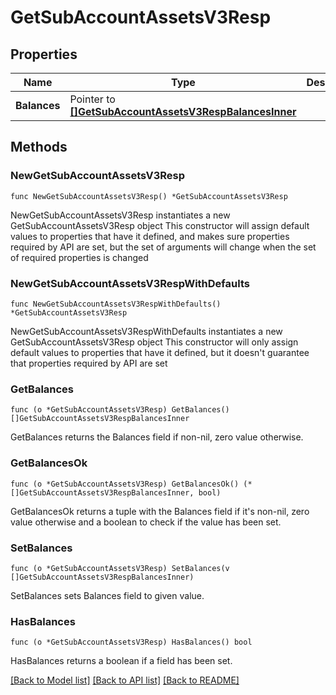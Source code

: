 # GetSubAccountAssetsV3Resp

## Properties

Name | Type | Description | Notes
------------ | ------------- | ------------- | -------------
**Balances** | Pointer to [**[]GetSubAccountAssetsV3RespBalancesInner**](GetSubAccountAssetsV3RespBalancesInner.md) |  | [optional] 

## Methods

### NewGetSubAccountAssetsV3Resp

`func NewGetSubAccountAssetsV3Resp() *GetSubAccountAssetsV3Resp`

NewGetSubAccountAssetsV3Resp instantiates a new GetSubAccountAssetsV3Resp object
This constructor will assign default values to properties that have it defined,
and makes sure properties required by API are set, but the set of arguments
will change when the set of required properties is changed

### NewGetSubAccountAssetsV3RespWithDefaults

`func NewGetSubAccountAssetsV3RespWithDefaults() *GetSubAccountAssetsV3Resp`

NewGetSubAccountAssetsV3RespWithDefaults instantiates a new GetSubAccountAssetsV3Resp object
This constructor will only assign default values to properties that have it defined,
but it doesn't guarantee that properties required by API are set

### GetBalances

`func (o *GetSubAccountAssetsV3Resp) GetBalances() []GetSubAccountAssetsV3RespBalancesInner`

GetBalances returns the Balances field if non-nil, zero value otherwise.

### GetBalancesOk

`func (o *GetSubAccountAssetsV3Resp) GetBalancesOk() (*[]GetSubAccountAssetsV3RespBalancesInner, bool)`

GetBalancesOk returns a tuple with the Balances field if it's non-nil, zero value otherwise
and a boolean to check if the value has been set.

### SetBalances

`func (o *GetSubAccountAssetsV3Resp) SetBalances(v []GetSubAccountAssetsV3RespBalancesInner)`

SetBalances sets Balances field to given value.

### HasBalances

`func (o *GetSubAccountAssetsV3Resp) HasBalances() bool`

HasBalances returns a boolean if a field has been set.


[[Back to Model list]](../README.md#documentation-for-models) [[Back to API list]](../README.md#documentation-for-api-endpoints) [[Back to README]](../README.md)


